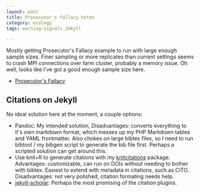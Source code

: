 ```yaml
---
layout: post
title: Prosecutor's fallacy notes
category: ecology
tags: warning-signals Jekyll 

---
```



Mostly getting Prosecutor's Fallacy example to run with large enough sample sizes.  Finer sampling or more replicates than current settings seems to crash MPI connections over farm cluster, probably a memory issue.  Oh well, looks like I've got a good enough sample size here. 

- [Prosecutor's Fallacy](https://github.com/cboettig/earlywarning/blob/08952efd2e181726a3a44aeb6cba14fa83aa57a4/inst/examples/fallacy.md)

Citations on Jekyll
-------------------

No ideal solution here at the moment, a couple options:

- Pandoc: My intended solution,  Disadvantages: converts everything to it's own markdown format, which messes up my PHP Markdown tables and YAML frontmatter. Also chokes on large bibtex files, so I need to run bibtool / my bibgen script to generate the bib file first. Perhaps a scripted solution can get around this.   
- Use knit+R to generate citations with my [knitcitations](https://github.com/cboettig/knitcitations) package.  Advantages: customizable, can run on DOIs without needing to bother with bibtex. Easiest to extend with metadata in citations, such as CiTO.  Disadvantages: not very polished, citation formating needs help.  
- [jekyll-scholar](https://github.com/inukshuk/jekyll-scholar): Perhaps the most promising of the citation plugins.  
